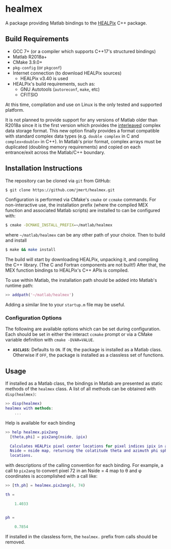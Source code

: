 # healmex

A package providing Matlab bindings to the [HEALPix][healpix] C++ package.

## Build Requirements

- GCC 7+ (or a compiler which supports C++17's structured bindings)
- Matlab R2018a+
- CMake 3.9.0+
- `pkg-config` (or `pkgconf`)
- Internet connection (to download HEALPix sources)
  - HEALPix v3.40 is used
- HEALPix's build requirements, such as:
  - GNU Autotools (`autoreconf`, `make`, etc)
  - CFITSIO

At this time, compilation and use on Linux is the only tested and supported
platform.

It is not planned to provide support for any versions of Matlab older than
R2018a since it is the first version which provides the [interleaved][]
complex data storage format. This new option finally provides a format
compatible with standard complex data types (e.g. `double complex` in C and
`complex<double>` in C++). In Matlab's prior format, complex arrays must be
duplicated (doubling memory requirements) and copied on each entrance/exit
across the Matlab/C++ boundary.

## Installation Instructions

The repository can be cloned via `git` from GitHub:
```bash
$ git clone https://github.com/jmert/healmex.git
```
Configuration is performed via CMake's `cmake` or `ccmake` commands. For
non-interactive use, the installation prefix (where the compiled MEX function
and associated Matlab scripts) are installed to can be configured with:
```bash
$ cmake -DCMAKE_INSTALL_PREFIX=~/matlab/healmex
```
where `~/matlab/healmex` can be any other path of your choice. Then to build
and install
```bash
$ make && make install
```
The build will start by downloading HEALPix, unpacking it, and compiling the
C++ library. (The C and Fortran components are not built!) After that, the MEX
function bindings to HEALPix's C++ APIs is compiled.

To use within Matlab, the installation path should be added into Matlab's
runtime path:
```matlab
>> addpath('~/matlab/healmex')
```
Adding a similar line to your `startup.m` file may be useful.

### Configuration Options

The following are available options which can be set during configuration.
Each should be set in either the interact `ccmake` prompt or via a CMake
variable definition with `cmake -DVAR=VALUE`.

* **`ASCLASS`**: Defaults to `ON`. If `ON`, the package is installed as a
  Matlab class. Otherwise if `OFF`, the package is installed as a classless
  set of functions.

## Usage

If installed as a Matlab class, the bindings in Matlab are presented as static
methods of the `healmex` class. A list of all methods can be obtained with
`disp(healmex)`:
```matlab
>> disp(healmex)
healmex with methods:
    ...
```
Help is available for each binding
```matlab
>> help healmex.pix2ang
  [theta,phi] = pix2ang(nside, ipix)

  Calculates HEALPix pixel center locations for pixel indices ipix in an
  Nside = nside map, returning the colatitude theta and azimuth phi spherical
  locations.
```
with descriptions of the calling convention for each binding. For example,
a call to `pix2ang` to convert pixel 72 in an Nside = 4 map to θ and φ
coordinates is accomplished with a call like:
```matlab
>> [th,ph] = healmex.pix2ang(4, 74)

th =

    1.4033


ph =

    0.7854

```
If installed in the classless form, the `healmex.` prefix from calls should
be removed.

[healpix]: https://healpix.sourceforge.io/index.php
[interleaved]: https://www.mathworks.com/help/matlab/matlab_external/matlab-support-for-interleaved-complex.html

